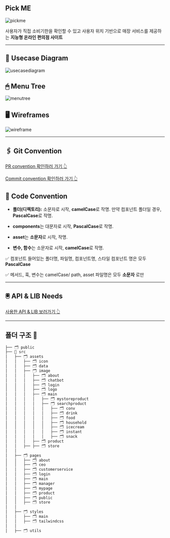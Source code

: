 ## Pick ME
![pickme](https://github.com/beezSSG/.github/assets/60279992/a3ddd7a4-ba80-430e-b084-4b452b4a2b74)

사용자가 직접 소비기한을 확인할 수 있고 사용자 위치 기반으로 매장 서비스를 제공하는 __지능형 온라인 편의점 사이트__

---

## 🔎 Usecase Diagram
![usecasediagram](https://github.com/beezSSG/finalproject_pickme_front/assets/60279992/edf85821-3c12-4280-8679-c1e4d36d69c2)


## 🖱 Menu Tree
![menutree](https://github.com/beezSSG/finalproject_pickme_front/assets/60279992/08a072b2-ac49-452e-a722-891bbc20d170)


## 🖥️ Wireframes
![wireframe](https://github.com/beezSSG/finalproject_pickme_front/assets/60279992/10be9786-5745-44e6-8fa9-8f1a2063622a)


---

## 🖇️ Git Convention
[PR convention 확인하러 가기 👆](.github/pull_request_template.md) 

[Commit convention 확인하러 가기 👆](.github/ISSUE_TEMPLATE/custom.md)


## 📝 Code Convention
- **폴더(디렉토리):** 소문자로 시작, **camelCase**로 작명.
    만약 컴포넌트 폴더일 경우, **PascalCase**로 작명. 
    
- **components**는 대문자로 시작, **PascalCase**로 작명. 

- **asset**는 **소문자**로 시작, 작명. 

- **변수, 함수**는 소문자로 시작, **camelCase**로 작명.


✅ 컴포넌트 들어있는 폴더명, 파일명, 컴포넌트명, 스타일 컴포넌트 명은 모두 __PascalCase__ 

✅ 메서드, 훅, 변수는 camelCase/ path, asset 파일명은 모두 __소문자__ 로만

---

## 🖲️ API & LIB Needs
[사용한 API & LIB 보러가기 👆](install.md)

---

##  폴더 구조 📂
```bash
├── 🗂️ public
├── 📁 src
│   ├── 🗂️ assets
│   │   ├── 🗂️ icon
│   │   ├── 🗂️ data
│   │   ├── 🗂️ image
│   │   │   ├── 🗂️ about
│   │   │   ├── 🗂️ chatbot
│   │   │   ├── 🗂️ login
│   │   │   ├── 🗂️ logo
│   │   │   ├── 🗂️ main
│   │   │   │   ├── 🗂️ mystoreproduct
│   │   │   │   ├── 🗂️ searchproduct
│   │   │   │   │   ├── 🗂️ conv
│   │   │   │   │   ├── 🗂️ drink
│   │   │   │   │   ├── 🗂️ food
│   │   │   │   │   ├── 🗂️ household
│   │   │   │   │   ├── 🗂️ icecream
│   │   │   │   │   ├── 🗂️ instant
│   │   │   │   │   ├── 🗂️ snack
│   │   │   ├── 🗂️ product
│   │   ├── ├── 🗂️ store
│   │   
│   ├── 🗂️ pages
│   │   ├── 🗂️ about
│   │   ├── 🗂️ ceo
│   │   ├── 🗂️ customerservice
│   │   ├── 🗂️ login
│   │   ├── 🗂️ main
│   │   ├── 🗂️ manager
│   │   ├── 🗂️ mypage
│   │   ├── 🗂️ product
│   │   ├── 🗂️ public
│   │   ├── 🗂️ store
│   │
│   ├── 🗂️ styles
│   │   ├── 🗂️ main
│   │   ├── 🗂️ tailwindcss
│   │
│   ├── 🗂️ utils
```
